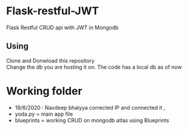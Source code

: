 # Flask-restful-JWT
Flask Restful CRUD api with JWT in Mongodb

## Using
Clone and Donwload this repository <br/>
Change the db you are hosting it on. The code has a local db as of now 

# Working folder
- 19/6/2020 : Navdeep bhaiyya corrected IP and connected it ,
- yoda.py = main app file
- blueprints = working CRUD on mongodb atlas using Blueprints 
